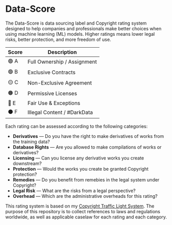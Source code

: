 # Data-Score

The Data-Score is data sourcing label and Copyright rating system designed to help companies and professionals make better choices when using machine learning (ML) models.  Higher ratings means lower legal risks, better protection, and more freedom of use.

| Score | Description
|-------|-------------
| 🟢 A | Full Ownership / Assignment
| 🟢 B | Exclusive Contracts
| 🟡 C | Non-Exclusive Agreement
| 🟠 D | Permissive Licenses
| 🔴 E | Fair Use & Exceptions
| ⚫️ F | Illegal Content / #DarkData

Each rating can be assessed according to the following categories:

* **Derivatives** — Do you have the right to make derivatives of works from the training data?
* **Database Rights** — Are you allowed to make compilations of works or derivatives?
* **Licensing** — Can you license any derivative works you create downstream?
* **Protection** — Would the works you create be granted Copyright protection?
* **Remedies** — Do you benefit from remebies in the legal system under Copyright?
* **Legal Risk** — What are the risks from a legal perspective?
* **Overhead** — Which are the administrative overheads for this rating?

This rating system is based on my [Copyright Traffic Light System](https://twitter.com/alexjc/status/1645771162897580032). The purpose of this repository is to collect references to laws and regulations worldwide, as well as applicable caselaw for each rating and each category.
